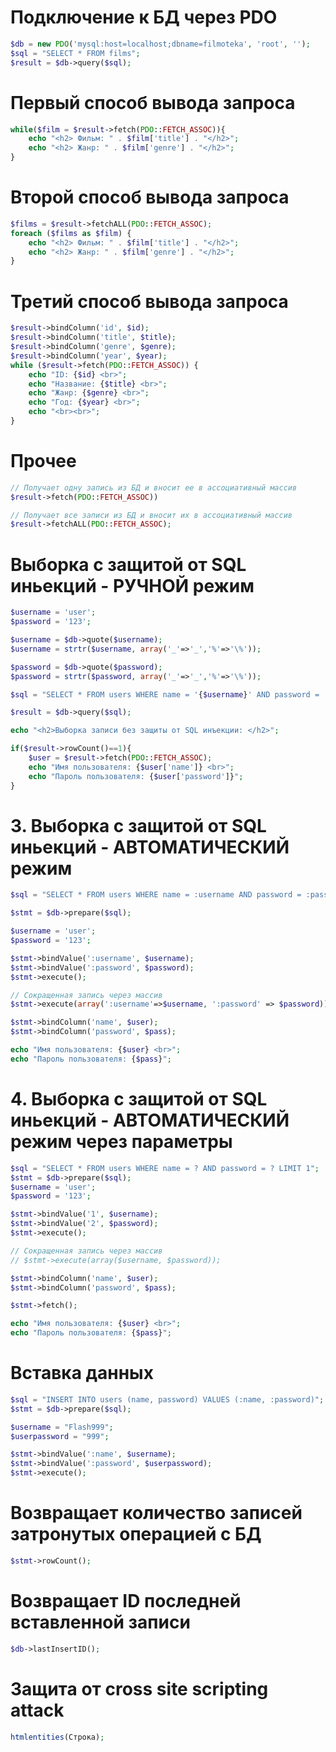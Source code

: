 # Подключение к БД через PDO
```php
$db = new PDO('mysql:host=localhost;dbname=filmoteka', 'root', '');
$sql = "SELECT * FROM films";
$result = $db->query($sql);
```

# Первый способ вывода запроса
```php
while($film = $result->fetch(PDO::FETCH_ASSOC)){
	echo "<h2> Фильм: " . $film['title'] . "</h2>";
	echo "<h2> Жанр: " . $film['genre'] . "</h2>";
}
```
# Второй способ вывода запроса
```php
$films = $result->fetchALL(PDO::FETCH_ASSOC);
foreach ($films as $film) {
	echo "<h2> Фильм: " . $film['title'] . "</h2>";
	echo "<h2> Жанр: " . $film['genre'] . "</h2>";
}
```
# Третий способ вывода запроса
```php
$result->bindColumn('id', $id);
$result->bindColumn('title', $title);
$result->bindColumn('genre', $genre);
$result->bindColumn('year', $year);
while ($result->fetch(PDO::FETCH_ASSOC)) {
	echo "ID: {$id} <br>";
	echo "Название: {$title} <br>";
	echo "Жанр: {$genre} <br>";
	echo "Год: {$year} <br>";
	echo "<br><br>";
}
```
# Прочее
```php
// Получает одну запись из БД и вносит ее в ассоциативный массив
$result->fetch(PDO::FETCH_ASSOC))

// Получает все записи из БД и вносит их в ассоциативный массив
$result->fetchALL(PDO::FETCH_ASSOC);


```
# Выборка с защитой от SQL иньекций - РУЧНОЙ режим
```php
$username = 'user';
$password = '123';

$username = $db->quote($username);
$username = strtr($username, array('_'=>'_','%'=>'\%'));

$password = $db->quote($password);
$password = strtr($password, array('_'=>'_','%'=>'\%'));

$sql = "SELECT * FROM users WHERE name = '{$username}' AND password = '{$password}' LIMIT 1";

$result = $db->query($sql);

echo "<h2>Выборка записи без защиты от SQL инъекции: </h2>";

if($result->rowCount()==1){
	$user = $result->fetch(PDO::FETCH_ASSOC);
	echo "Имя пользователя: {$user['name']} <br>";
	echo "Пароль пользователя: {$user['password']}";
}
```
# 3. Выборка с защитой от SQL иньекций - АВТОМАТИЧЕСКИЙ режим
```php
$sql = "SELECT * FROM users WHERE name = :username AND password = :password LIMIT 1";

$stmt = $db->prepare($sql);

$username = 'user';
$password = '123';

$stmt->bindValue(':username', $username);
$stmt->bindValue(':password', $password);
$stmt->execute();

// Сокращенная запись через массив
$stmt->execute(array(':username'=>$username, ':password' => $password));

$stmt->bindColumn('name', $user);
$stmt->bindColumn('password', $pass);

echo "Имя пользователя: {$user} <br>";
echo "Пароль пользователя: {$pass}";
```
# 4. Выборка с защитой от SQL иньекций - АВТОМАТИЧЕСКИЙ режим через параметры
```php
$sql = "SELECT * FROM users WHERE name = ? AND password = ? LIMIT 1";
$stmt = $db->prepare($sql);
$username = 'user';
$password = '123';

$stmt->bindValue('1', $username);
$stmt->bindValue('2', $password);
$stmt->execute();

// Сокращенная запись через массив
// $stmt->execute(array($username, $password));

$stmt->bindColumn('name', $user);
$stmt->bindColumn('password', $pass);

$stmt->fetch();

echo "Имя пользователя: {$user} <br>";
echo "Пароль пользователя: {$pass}";
```

# Вставка данных
```php
$sql = "INSERT INTO users (name, password) VALUES (:name, :password)";
$stmt = $db->prepare($sql);

$username = "Flash999";
$userpassword = "999";

$stmt->bindValue(':name', $username);
$stmt->bindValue(':password', $userpassword);
$stmt->execute();
```
# Возвращает количество записей затронутых операцией с БД
```php
$stmt->rowCount();
```
# Возвращает ID последней вставленной записи
```php
$db->lastInsertID();
```

# Защита от сross site scripting attack
```php
htmlentities(Строка);
```

